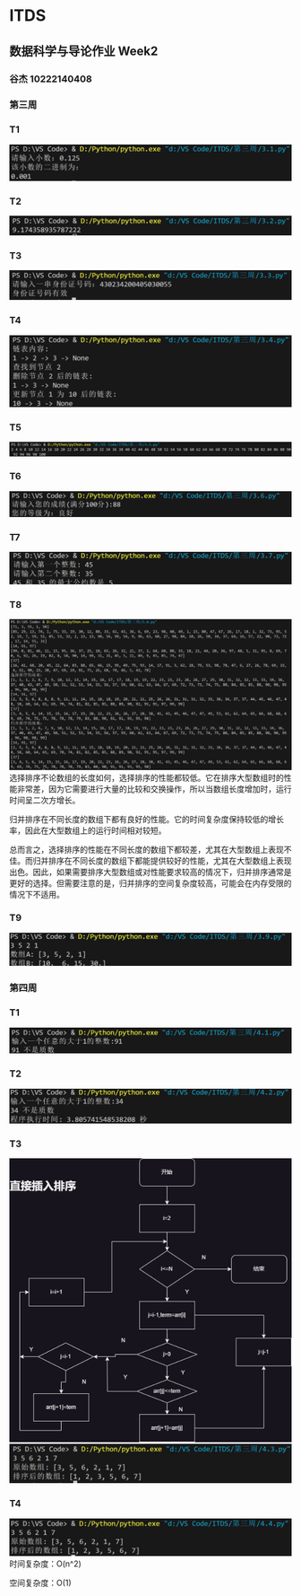 # ITDS
## 数据科学与导论作业 Week2
### 谷杰 10222140408
### 第三周
### T1
![png](https://raw.githubusercontent.com/GUJIEJASON/ITDS/Week3/picture/1.png)
### T2
![png](https://raw.githubusercontent.com/GUJIEJASON/ITDS/Week3/picture/2.png)
### T3
![png](https://raw.githubusercontent.com/GUJIEJASON/ITDS/Week3/picture/3.png)
### T4
![png](https://raw.githubusercontent.com/GUJIEJASON/ITDS/Week3/picture/4.png)
### T5
![png](https://raw.githubusercontent.com/GUJIEJASON/ITDS/Week3/picture/5.png)
### T6
![png](https://raw.githubusercontent.com/GUJIEJASON/ITDS/Week3/picture/6.png)
### T7
![png](https://raw.githubusercontent.com/GUJIEJASON/ITDS/Week3/picture/7.png)
### T8
![png](https://raw.githubusercontent.com/GUJIEJASON/ITDS/Week3/picture/8.png)
选择排序不论数组的长度如何，选择排序的性能都较低。它在排序大型数组时的性能非常差，因为它需要进行大量的比较和交换操作，所以当数组长度增加时，运行时间呈二次方增长。

归并排序在不同长度的数组下都有良好的性能。它的时间复杂度保持较低的增长率，因此在大型数组上的运行时间相对较短。

总而言之，选择排序的性能在不同长度的数组下都较差，尤其在大型数组上表现不佳。而归并排序在不同长度的数组下都能提供较好的性能，尤其在大型数组上表现出色。因此，如果需要排序大型数组或对性能要求较高的情况下，归并排序通常是更好的选择。但需要注意的是，归并排序的空间复杂度较高，可能会在内存受限的情况下不适用。
### T9
![png](https://raw.githubusercontent.com/GUJIEJASON/ITDS/Week3/picture/9.png)
### 第四周
### T1
![png](https://raw.githubusercontent.com/GUJIEJASON/ITDS/Week3/picture/10.png)
### T2
![png](https://raw.githubusercontent.com/GUJIEJASON/ITDS/Week3/picture/11.png)
### T3
![png](https://raw.githubusercontent.com/GUJIEJASON/ITDS/Week3/picture/Straight%20Insertion%20Sort.png)
![png](https://raw.githubusercontent.com/GUJIEJASON/ITDS/Week3/picture/13.png)
### T4
![png](https://raw.githubusercontent.com/GUJIEJASON/ITDS/Week3/picture/14.png)
时间复杂度：O(n^2)

空间复杂度：O(1)